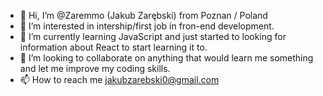 - 👋 Hi, I’m @Zaremmo (Jakub Zarębski) from Poznan / Poland
- 👀 I’m interested in intership/first job in fron-end development.
- 🌱 I’m currently learning JavaScript and just started to looking for information about React to start learning it to.
- 💞️ I’m looking to collaborate on anything that would learn me something and let me improve my coding skills.
- 📫 How to reach me jakubzarebski0@gmail.com

